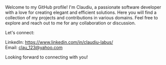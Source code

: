 Welcome to my GitHub profile! I'm Claudiu, a passionate software developer with a love for creating elegant and efficient solutions. Here you will find a collection of my projects and contributions in various domains. Feel free to explore and reach out to me for any collaboration or discussion.

Let's connect:

LinkedIn: https://www.linkedin.com/in/claudiu-labus/
</br>
Email: clau_123@yahoo.com

Looking forward to connecting with you!
